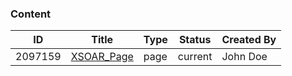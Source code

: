 ### Content
|ID|Title|Type|Status|Created By|
|---|---|---|---|---|
| 2097159 | [XSOAR_Page](https://xsoar-bd.atlassian.net/wiki/spaces/XSOAR/pages/2097159/XSOAR_Page) | page | current | John Doe |
